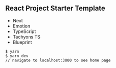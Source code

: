 ## React Project Starter Template
* Next
* Emotion
* TypeScript
* Tachyons TS
* Blueprint


```
$ yarn
$ yarn dev
// navigate to localhost:3000 to see home page
```

